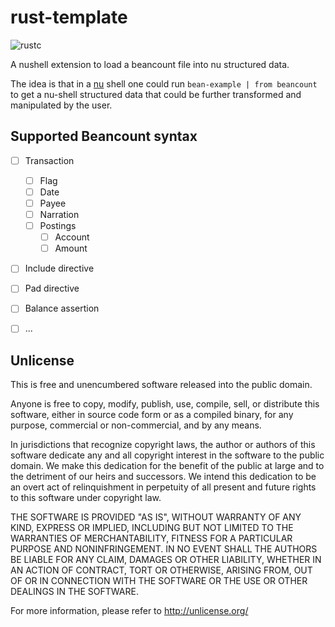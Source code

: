 # rust-template

![rustc](https://img.shields.io/badge/rustc-1.62+-blue?logo=rust)

A nushell extension to load a beancount file into nu structured data.

The idea is that in a [nu] shell one could run `bean-example | from beancount` to get a nu-shell structured
data that could be further transformed and manipulated by the user.

[nu]: https://www.nushell.sh/

## Supported Beancount syntax

* [ ] Transaction
  * [ ] Flag
  * [ ] Date
  * [ ] Payee
  * [ ] Narration
  * [ ] Postings
    * [ ] Account
    * [ ] Amount
* [ ] Include directive
* [ ] Pad directive
* [ ] Balance assertion
* [ ] ...


## Unlicense

This is free and unencumbered software released into the public domain.

Anyone is free to copy, modify, publish, use, compile, sell, or
distribute this software, either in source code form or as a compiled
binary, for any purpose, commercial or non-commercial, and by any
means.

In jurisdictions that recognize copyright laws, the author or authors
of this software dedicate any and all copyright interest in the
software to the public domain. We make this dedication for the benefit
of the public at large and to the detriment of our heirs and
successors. We intend this dedication to be an overt act of
relinquishment in perpetuity of all present and future rights to this
software under copyright law.

THE SOFTWARE IS PROVIDED "AS IS", WITHOUT WARRANTY OF ANY KIND,
EXPRESS OR IMPLIED, INCLUDING BUT NOT LIMITED TO THE WARRANTIES OF
MERCHANTABILITY, FITNESS FOR A PARTICULAR PURPOSE AND NONINFRINGEMENT.
IN NO EVENT SHALL THE AUTHORS BE LIABLE FOR ANY CLAIM, DAMAGES OR
OTHER LIABILITY, WHETHER IN AN ACTION OF CONTRACT, TORT OR OTHERWISE,
ARISING FROM, OUT OF OR IN CONNECTION WITH THE SOFTWARE OR THE USE OR
OTHER DEALINGS IN THE SOFTWARE.

For more information, please refer to <http://unlicense.org/>

